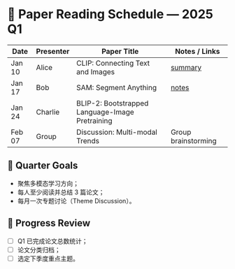 # 📅 Paper Reading Schedule — 2025 Q1

| Date | Presenter | Paper Title | Notes / Links |
|------|------------|--------------|----------------|
| Jan 10 | Alice | CLIP: Connecting Text and Images | [summary](../summaries/alice/CLIP_summary.md) |
| Jan 17 | Bob | SAM: Segment Anything | [notes](../summaries/bob/SAM_notes.md) |
| Jan 24 | Charlie | BLIP-2: Bootstrapped Language-Image Pretraining |  |
| Feb 07 | Group | Discussion: Multi-modal Trends | Group brainstorming |

## 🧠 Quarter Goals
- 聚焦多模态学习方向；
- 每人至少阅读并总结 3 篇论文；
- 每月一次专题讨论（Theme Discussion）。

## 🏁 Progress Review
- [ ] Q1 已完成论文总数统计；
- [ ] 论文分类归档；
- [ ] 选定下季度重点主题。
